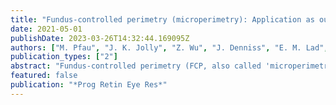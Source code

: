 ```yaml
---
title: "Fundus-controlled perimetry (microperimetry): Application as outcome measure in clinical trials"
date: 2021-05-01
publishDate: 2023-03-26T14:32:44.169095Z
authors: ["M. Pfau", "J. K. Jolly", "Z. Wu", "J. Denniss", "E. M. Lad", "R. H. Guymer", "M. Fleckenstein", "F. G. Holz", "S. Schmitz-Valckenberg"]
publication_types: ["2"]
abstract: "Fundus-controlled perimetry (FCP, also called 'microperimetry') allows for spatially-resolved mapping of visual sensitivity and measurement of fixation stability, both in clinical practice as well as research. The accurate spatial characterization of visual function enabled by FCP can provide insightful information about disease severity and progression not reflected by best-corrected visual acuity in a large range of disorders. This is especially important for monitoring of retinal diseases that initially spare the central retina in earlier disease stages. Improved intra- and inter-session retest-variability through fundus-tracking and precise point-wise follow-up examinations even in patients with unstable fixation represent key advantages of these technique. The design of disease-specific test patterns and protocols reduces the burden of extensive and time-consuming FCP testing, permitting a more meaningful and focused application. Recent developments also allow for photoreceptor-specific testing through implementation of dark-adapted chromatic and photopic testing. A detailed understanding of the variety of available devices and test settings is a key prerequisite for the design and optimization of FCP protocols in future natural history studies and clinical trials. Accordingly, this review describes the theoretical and technical background of FCP, its prior application in clinical and research settings, data that qualify the application of FCP as an outcome measure in clinical trials as well as ongoing and future developments."
featured: false
publication: "*Prog Retin Eye Res*"
---
```


